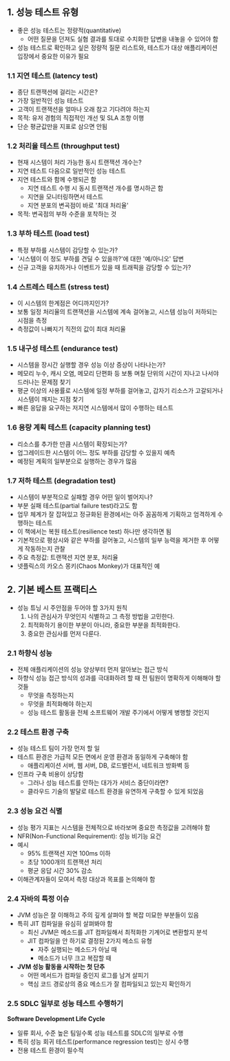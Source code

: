 ## 1. 성능 테스트 유형

- 좋은 성능 테스트는 정량적(quantitative)
  - 어떤 질문을 던져도 실혐 결과를 토대로 수치화한 답변을 내놓을 수 있어야 함
- 성능 테스트로 확인하고 싶은 정량적 질문 리스트와, 테스트가 대상 애플리케이션 입장에서 중요한 이유가 필요

### 1.1 지연 테스트 (latency test)

- 종단 트랜잭션에 걸리는 시간은?
- 가장 일반적인 성능 테스트
- 고객이 트랜잭션을 얼마나 오래 참고 기다려야 하는지
- 목적: 유저 경험의 직접적인 개선 및 SLA 조항 이행
- 단순 평균값만을 지표로 삼으면 안됨

### 1.2 처리율 테스트 (throughput test)

- 현재 시스템이 처리 가능한 동시 트랜잭션 개수는?
- 지연 테스트 다음으로 일반적인 성능 테스트
- 지연 테스트와 함께 수행되곤 함
  - 지연 테스트 수행 시 동시 트랜잭션 개수를 명시하곤 함
  - 지연을 모니터링하면서 테스트
  - 지연 분포의 변곡점이 바로 '최대 처리율'
- 목적: 변곡점의 부하 수준을 포착하는 것

### 1.3 부하 테스트 (load test)

- 특정 부하를 시스템이 감당할 수 있는가?
- '시스템이 이 정도 부하를 견딜 수 있을까?'에 대한 '예/아니오' 답변
- 신규 고객을 유치하거나 이벤트가 있을 때 트래픽을 감당할 수 있는가?

### 1.4 스트레스 테스트 (stress test)

- 이 시스템의 한계점은 어디까지인가?
- 보통 일정 처리율의 트랜잭션을 시스템에 계속 걸어놓고, 시스템 성능이 저하되는 시점을 측정
- 측정값이 나빠지기 직전의 값이 최대 처리율

### 1.5 내구성 테스트 (endurance test)

- 시스템을 장시간 실행할 경우 성능 이상 증상이 나타나는가?
- 메모리 누수, 캐시 오염, 메모리 단편화 등 보통 며칠 단위의 시간이 지나고 나서야 드러나는 문제점 찾기
- 평균 이상의 사용률로 시스템에 일정 부하를 걸어놓고, 갑자기 리소스가 고갈되거나 시스템이 깨지는 지점 찾기
- 빠른 응답을 요구하는 저지연 시스템에서 많이 수행하는 테스트

### 1.6 용량 계획 테스트 (capacity planning test)

- 리소스를 추가한 만큼 시스템이 확장되는가?
- 업그레이드한 시스템이 어느 정도 부하를 감당할 수 있을지 예측
- 예정된 계획의 일부분으로 실행하는 경우가 많음

### 1.7 저하 테스트 (degradation test)

- 시스템이 부분적으로 실패할 경우 어떤 일이 벌어지나?
- 부분 실패 테스트(partial failure test)라고도 함
- 업무 체계가 잘 잡혀있고 정규화된 환경에서는 아주 꼼꼼하게 기획하고 엄격하게 수행하는 테스트
- 이 책에서는 복원 테스트(resilience test) 하나만 생각하면 됨
- 기본적으로 평상시와 같은 부하를 걸어놓고, 시스템의 일부 능력을 제거한 후 어떻게 작동하는지 관찰
- 주요 측정값: 트랜잭션 지연 분포, 처리율
- 넷플릭스의 카오스 몽키(Chaos Monkey)가 대표적인 예

## 2. 기본 베스트 프랙티스

- 성능 튜닝 시 주안점을 두어야 할 3가지 원칙
  1. 나의 관심사가 무엇인지 식별하고 그 측정 방법을 고민한다.
  2. 최적화하기 용이한 부분이 아니라, 중요한 부분을 최적화한다.
  3. 중요한 관심사를 먼저 다룬다.

### 2.1 하향식 성능

- 전체 애플리케이션의 성능 양상부터 먼저 알아보는 접근 방식
- 하향식 성능 접근 방식의 성과를 극대화하려 할 때 전 팀원이 명확하게 이해해야 할 것들
  - 무엇을 측정하는지
  - 무엇을 최적화해야 하는지
  - 성능 테스트 활동을 전체 소프트웨어 개발 주기에서 어떻게 병행할 것인지

### 2.2 테스트 환경 구축

- 성능 테스트 팀이 가장 먼저 할 일
- 테스트 환경은 가급적 모든 면에서 운영 환경과 동일하게 구축해야 함
  - 애플리케이션 서버, 웹 서버, DB, 로드밸런서, 네트워크 방화벽 등
- 인프라 구축 비용이 상당함
  - 그러나 성능 테스트를 안하는 대가가 서비스 중단이라면?
  - 클라우드 기술의 발달로 테스트 환경을 유연하게 구축할 수 있게 되었음

### 2.3 성능 요건 식별

- 성능 평가 지표는 시스템을 전체적으로 바라보며 중요한 측정값을 고려해야 함
- NFR(Non-Functional Requirement): 성능 비기능 요건
- 예시
  - 95% 트랜잭션 지연 100ms 이하
  - 초당 1000개의 트랜잭션 처리
  - 평균 응답 시간 30% 감소
- 이해관계자들이 모여서 측정 대상과 목표를 논의해야 함

### 2.4 자바의 특정 이슈

- JVM 성능은 잘 이해하고 주의 깊게 살펴야 할 복잡 미묘한 부분들이 있음
- 특히 JIT 컴파일을 유심히 살펴봐야 함
  - 최신 JVM은 메소드를 JIT 컴파일해서 최적화한 기계어로 변환할지 분석
  - JIT 컴파일을 안 하기로 결정된 2가지 메소드 유형
    - 자주 실행되는 메소드가 아닐 때
    - 메소드가 너무 크고 복잡할 때
- **JVM 성능 활동을 시작하는 첫 단추**
  - 어떤 메서드가 컴파일 중인지 로그를 남겨 살피기
  - 핵심 코드 경로상의 중요 메소드가 잘 컴파일되고 있는지 확인하기

### 2.5 SDLC 일부로 성능 테스트 수행하기

**Software Development Life Cycle**

- 일류 회사, 수준 높은 팀일수록 성능 테스트를 SDLC의 일부로 수행
- 특히 성능 회귀 테스트(performance regression test)는 상시 수행
- 전용 테스트 환경이 필수적
